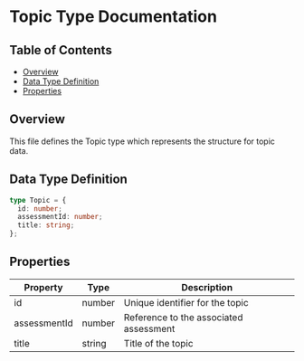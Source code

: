 # Topic Type Documentation

## Table of Contents

- [Overview](#overview)
- [Data Type Definition](#data-type-definition)
- [Properties](#properties)

## Overview

This file defines the Topic type which represents the structure for topic data.

## Data Type Definition

```typescript
type Topic = {
  id: number;
  assessmentId: number;
  title: string;
};
```

## Properties

| Property     | Type   | Description                            |
| ------------ | ------ | -------------------------------------- |
| id           | number | Unique identifier for the topic        |
| assessmentId | number | Reference to the associated assessment |
| title        | string | Title of the topic                     |
